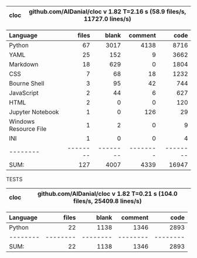 cloc|github.com/AlDanial/cloc v 1.82  T=2.16 s (58.9 files/s, 11727.0 lines/s)
--- | ---

Language|files|blank|comment|code
:-------|-------:|-------:|-------:|-------:
Python|67|3017|4138|8716
YAML|25|152|9|3662
Markdown|18|629|0|1804
CSS|7|68|18|1232
Bourne Shell|3|95|42|744
JavaScript|2|44|6|627
HTML|2|0|0|120
Jupyter Notebook|1|0|126|29
Windows Resource File|1|2|0|9
INI|1|0|0|4
--------|--------|--------|--------|--------
SUM:|127|4007|4339|16947

TESTS

cloc|github.com/AlDanial/cloc v 1.82  T=0.21 s (104.0 files/s, 25409.8 lines/s)
--- | ---

Language|files|blank|comment|code
:-------|-------:|-------:|-------:|-------:
Python|22|1138|1346|2893
--------|--------|--------|--------|--------
SUM:|22|1138|1346|2893
